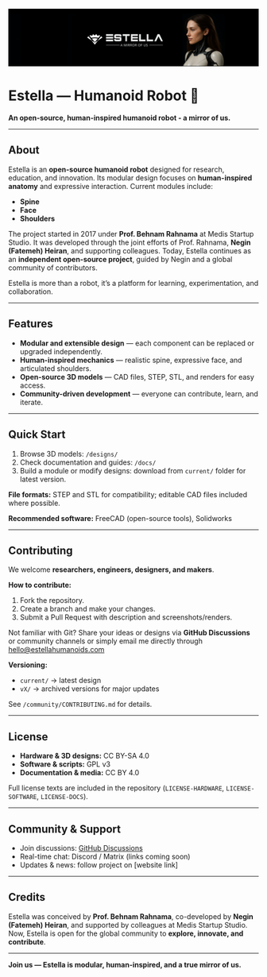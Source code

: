 <!-- Banner image -->
![Estella Banner](docs/banner.png)

# Estella — Humanoid Robot 🤖
**An open-source, human-inspired humanoid robot - a mirror of us.**

---

## About
Estella is an **open-source humanoid robot** designed for research, education, and innovation. Its modular design focuses on **human-inspired anatomy** and expressive interaction. Current modules include:

- **Spine**  
- **Face**  
- **Shoulders**

The project started in 2017 under **Prof. Behnam Rahnama** at Medis Startup Studio. It was developed through the joint efforts of Prof. Rahnama, **Negin (Fatemeh) Heiran**, and supporting colleagues. Today, Estella continues as an **independent open-source project**, guided by Negin and a global community of contributors.

Estella is more than a robot, it’s a platform for learning, experimentation, and collaboration.

---

## Features
- **Modular and extensible design** — each component can be replaced or upgraded independently.  
- **Human-inspired mechanics** — realistic spine, expressive face, and articulated shoulders.  
- **Open-source 3D models** — CAD files, STEP, STL, and renders for easy access.  
- **Community-driven development** — everyone can contribute, learn, and iterate.

---

## Quick Start
1. Browse 3D models: `/designs/`  
2. Check documentation and guides: `/docs/`  
3. Build a module or modify designs: download from `current/` folder for latest version.

**File formats:** STEP and STL for compatibility; editable CAD files included where possible.

**Recommended software:** FreeCAD (open-source tools), Solidworks

---

## Contributing
We welcome **researchers, engineers, designers, and makers**.  

**How to contribute:**
1. Fork the repository.  
2. Create a branch and make your changes.  
3. Submit a Pull Request with description and screenshots/renders.  

Not familiar with Git? Share your ideas or designs via **GitHub Discussions** or community channels or simply email me directly through hello@estellahumanoids.com

**Versioning:**  
- `current/` → latest design  
- `vX/` → archived versions for major updates  

See `/community/CONTRIBUTING.md` for details.

---

## License
- **Hardware & 3D designs:** CC BY-SA 4.0  
- **Software & scripts:** GPL v3  
- **Documentation & media:** CC BY 4.0  

Full license texts are included in the repository (`LICENSE-HARDWARE`, `LICENSE-SOFTWARE`, `LICENSE-DOCS`).

---

## Community & Support
- Join discussions: [GitHub Discussions](#)  
- Real-time chat: Discord / Matrix (links coming soon)  
- Updates & news: follow project on [website link]  

---

## Credits
Estella was conceived by **Prof. Behnam Rahnama**, co-developed by **Negin (Fatemeh) Heiran**, and supported by colleagues at Medis Startup Studio. Now, Estella is open for the global community to **explore, innovate, and contribute**.

---

**Join us — Estella is modular, human-inspired, and a true mirror of us.**
